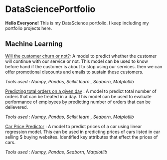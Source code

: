 # DataSciencePortfolio
**Hello Everyone!** 
This is my DataScience portfolio. I keep including my portfolio projects here. 

## Machine Learning
[Will the customer churn or not?](https://github.com/saif-byte/DataSciencePortfolio/blob/main/Total%20Order%20predictor/Predicting_total_orders_on_a_given_day.ipynb): A model to predict whether the customer will continue with our service or not. This model can be used to know before hand if the customer is about to stop using our services. then we can offer promotional discounts and emails to sustain these customers.

_Tools used : Numpy, Pandas, Scikit learn , Seaborn, Matplotlib_

[Predicting total orders on a given day](https://github.com/saif-byte/DataSciencePortfolio/blob/main/Total%20Order%20predictor/Predicting_total_orders_on_a_given_day.ipynb) : A model to predict total number of orders that can be treated in a day. This model can be used to evaluate performance of employees by predicting number of orders that can be delievered. 

_Tools used : Numpy, Pandas, Scikit learn , Seaborn, Matplotlib_

[Car Price Predictor](https://github.com/saif-byte/DataSciencePortfolio/blob/main/CarPricePrediction/Car_Price_Prediction.ipynb) : A model to predict prices of a car using linear regression model. This can be used in predicting prices of cars listed in car selling $ buying websites. Identified key attributes that effect the prices of cars.

_Tools used : Numpy, Pandas, Seaborn, Matplotlib_
